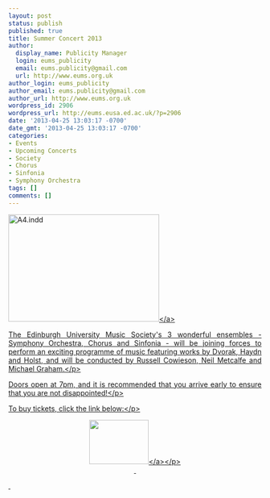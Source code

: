 ```yaml
---
layout: post
status: publish
published: true
title: Summer Concert 2013
author:
  display_name: Publicity Manager
  login: eums_publicity
  email: eums.publicity@gmail.com
  url: http://www.eums.org.uk
author_login: eums_publicity
author_email: eums.publicity@gmail.com
author_url: http://www.eums.org.uk
wordpress_id: 2906
wordpress_url: http://eums.eusa.ed.ac.uk/?p=2906
date: '2013-04-25 13:03:17 -0700'
date_gmt: '2013-04-25 13:03:17 -0700'
categories:
- Events
- Upcoming Concerts
- Society
- Chorus
- Sinfonia
- Symphony Orchestra
tags: []
comments: []
---
```

<p><a href="http:&#47;&#47;eums.eusa.ed.ac.uk&#47;wp-content&#47;uploads&#47;2013&#47;04&#47;Poster-Final-Version-full-size-copy.jpg"><img class="alignnone size-medium wp-image-2911" alt="A4.indd" src="http:&#47;&#47;eums.eusa.ed.ac.uk&#47;wp-content&#47;uploads&#47;2013&#47;04&#47;Poster-Final-Version-full-size-copy-300x213.jpg" width="300" height="213" &#47;><&#47;a></p>
<p style="text-align: justify;">The Edinburgh University Music Society's 3 wonderful ensembles - Symphony Orchestra, Chorus and Sinfonia - will be joining forces to perform an exciting programme of music featuring works by Dvorak, Haydn and Holst, and will be conducted by Russell Cowieson, Neil Metcalfe and Michael Graham.<&#47;p></p>
<p style="text-align: justify;">Doors open at 7pm, and it is recommended that you arrive early to ensure that you are not disappointed!<&#47;p></p>
<p style="text-align: justify;">To buy tickets, click the link below:<&#47;p></p>
<p align="middle"><a title="buy tickets online" href="http:&#47;&#47;www.ticketsource.co.uk&#47;event&#47;35829"> <img alt="" src="http:&#47;&#47;www.ticketsource.co.uk&#47;images&#47;buyTickets&#47;buyTickets-medium.png" width="118" height="88" border="0" &#47;><&#47;a><&#47;p><br />
&nbsp;</p>
<p>&nbsp;</p>
